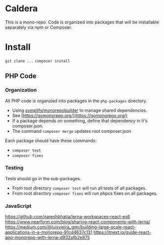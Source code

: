 # Caldera 
This is a mono-repo. Code is organized into packages that will be installable separately via npm or Composer.


# Install
`git clone ...`
`composer install`


## PHP Code

### Organization
All PHP code is organzied into packages in the `php-packages` directory. 

* Using [symplify/monorepobuilder](https://github.com/symplify/monorepobuilder) to manage shared dependencies.
* See [https://gomonorepo.org/](https://gomonorepo.org/)
* If a package depends on something, define that dependency in it's composer.json.
* The command `composer merge` updates root composer.json 

Each package should have these commands:
* `composer test` 
* `composer fixes`

### Testing
Tests should go in the sub-packages.

* From root directory `composer test` will run all tests of all packages.
* From root directory `composer fixes` will run phpcs fixes on all packages.

### JavaScript
https://github.com/nareshbhatia/lerna-workspaces-react-es6
https://www.nearform.com/blog/sharing-react-components-with-lerna/
https://medium.com/@luisvieira_gmr/building-large-scale-react-applications-in-a-monorepo-91cd4637c131
https://itnext.io/guide-react-app-monorepo-with-lerna-d932afb2e875
